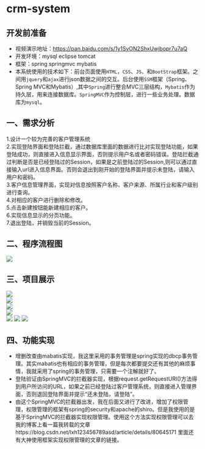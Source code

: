 # crm-system
开发前准备
---

* 视频演示地址：https://pan.baidu.com/s/1y1SvON2ShxUwjbopr7u7aQ<br>
* 开发环境：mysql eclipse tomcat<br>
* 框架：spring springmvc mybatis<br>
* 本系统使用的技术如下：前台页面使用`HTML`，`CSS`、`JS`、和`BootStrap`框架。之间用`jquery`和`ajax`进行json数据之间的交互。后台使用`SSM`框架（Spring、Spring MVC和Mybatis）,其中`Spring`进行整合MVC三层结构，`Mybatis`作为持久层，用来连接数据库。`SpringMVC`作为控制层，进行一些业务处理。数据库为`mysql`。


一、需求分析
------
1.设计一个较为完善的客户管理系统<br>
2.实现登陆界面和登陆拦截，通过数据库里面的数据进行比对实现登陆功能，如果登陆成功，则直接进入信息显示界面，否则提示用户名或者密码错误。登陆拦截通过判断是否是已经登陆过的Session，如果是之前登陆过的Session,则可以通过直接输入url进入信息界面。否则会退出到刚开始的登陆界面并提示未登陆，请输入用户和密码。<br>
3.客户信息管理界面，实现对信息按照客户名称、客户来源、所属行业和客户级别进行查询。<br>
4.对相应的客户进行删除和修改。<br>
5.点击新建按钮能新建相应的客户。<br>
6.实现信息显示的分页功能。<br>
7.退出登陆，并销毁当前的Session。<br>


二、程序流程图
----
![](http://group.store.qq.com/qun/ULZkivhtQ*pGJCc0FCm.oA!!/V3t.xGzDm8AM1u4fxwG/800?w5=758&h5=393&rf=viewer_421)  



三、项目展示
----
![](http://group.store.qq.com/qun/ULZkivhtQ*pGJCc0FCm.oA!!/V3t.xGzDoYBM1saSwwF/800?w5=1266&h5=591&rf=viewer_421)  
![](http://group.store.qq.com/qun/ULZkivhtQ*pGJCc0FCm.oA!!/V3t.xGzDoUBM1uorlUI/800?w5=423&h5=269&rf=viewer_421)  
![](http://group.store.qq.com/qun/ULZkivhtQ*pGJCc0FCm.oA!!/V3t.xGzDoQBM1sTPJk1/800?w5=1464&h5=640&rf=viewer_421)  
![](http://group.store.qq.com/qun/ULZkivhtQ*pGJCc0FCm.oA!!/V3t.xGzDoMBM1sOtL8y/800?w5=554&h5=119&rf=viewer_421)   
![](http://group.store.qq.com/qun/ULZkivhtQ*pGJCc0FCm.oA!!/V3t.xGzDoEBM1tHnG4S/800?w5=716&h5=640&rf=viewer_421)
![](http://group.store.qq.com/qun/ULZkivhtQ*pGJCc0FCm.oA!!/V3t.xGzDoABM1sJN.o1/800?w5=707&h5=640&rf=viewer_421)
![](http://group.store.qq.com/qun/ULZkivhtQ*pGJCc0FCm.oA!!/V3t.xGzDn4BM1t7Rs4H/800?w5=360&h5=202&rf=viewer_421)

四、功能实现
----
* 增删改查由mabatis实现，我这里采用的事务管理是spring实现的dbcp事务管理。其实mabatis也有相应的事务管理，但是每次都要提交还有其他的麻烦事情，我就采用了spring的事务管理，只需要一个注解就好了。
* 登陆验证由SpringMVC的拦截器实现，根据request.getRequestURI()方法得到用户所访问的URL，如果之前已经登陆过客户管理系统，则直接进入管理界面，否则退回登陆界面并提示“还未登陆，请登陆”。
* 由这个SpringMVC的拦截器出发，我在后面又进行了改进，增加了权限管理，权限管理的框架有spring的security和apache的shiro。但是我使用的是基于SpringMVC的拦截器实现权限管理。使用这个方法实现权限管理可以去我的博客上看一篇我转载的文章https://blog.csdn.net/lxh123456789asd/article/details/80645171 里面还有大神使用框架实现权限管理的文章的链接。
